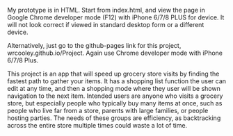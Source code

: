 My prototype is in HTML. Start from index.html, and view the page in Google Chrome developer mode (F12) with iPhone 6/7/8 PLUS for device. It will not look correct if viewed in standard desktop form or a different device.

Alternatively, just go to the github-pages link for this project, wrcooley.github.io/Project. Again use Chrome developer mode with iPhone 6/7/8 Plus.

This project is an app that will speed up grocery store visits by finding the fastest path to gather your items. It has a shopping list function the user can edit at any time, and then a shopping mode where they user will be shown navigation to the next item. 
Intended users are anyone who visits a grocery store, but especially people who typically buy many items at once, such as people who live far from a store, parents with large families, or people hosting parties. The needs of these groups are efficiency, as backtracking across the entire store multiple times could waste a lot of time. 
